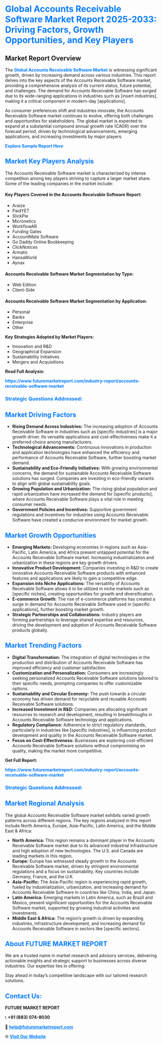 <h1 style="color: #007BFF;">Global Accounts Receivable Software Market Report 2025-2033: Driving Factors, Growth Opportunities, and Key Players</h1>

<section id="overview">
<h2>Market Report Overview</h2>
<p>The <a href="https://www.futuremarketreport.com/industry-report/accounts-receivable-software-market" style="color: #007BFF; text-decoration: none;"><strong>Global Accounts Receivable Software Market</strong></a> is witnessing significant growth, driven by increasing demand across various industries. This report delves into the key aspects of the Accounts Receivable Software market, providing a comprehensive analysis of its current status, future potential, and challenges. The demand for Accounts Receivable Software has surged due to its wide-ranging applications in industries such as [insert industries], making it a critical component in modern-day [applications].</p>
<p>As consumer preferences shift and industries innovate, the Accounts Receivable Software market continues to evolve, offering both challenges and opportunities for stakeholders. The global market is expected to expand at a substantial compound annual growth rate (CAGR) over the forecast period, driven by technological advancements, emerging applications, and increasing investments by major players.</p>
</section>

<section id="overview">
<p><a href="https://www.futuremarketreport.com/request-sample/reportId=99130" style="color: #007BFF; text-decoration: none;"><strong>Explore Sample Report Here</strong></a></p>
</section>

<section id="key-players">
<h2 style="color: #007BFF;">Market Key Players Analysis</h2>
<p>The Accounts Receivable Software market is characterized by intense competition among key players striving to capture a larger market share. Some of the leading companies in the market include:</p>
<h4>Key Players Covered in the Accounts Receivable Software Report:</h4>
<ul><li>Araize</li><li>PaidYET</li><li>SlickPie</li><li>Micronetics</li><li>WorkflowAR</li><li>Funding Gates</li><li>AccountMate Software</li><li>Go Daddy Online Bookkeeping</li><li>ClickNotices</li><li>Armatic</li><li>HansaWorld</li><li>Aynax</li></ul>
<h4>Accounts Receivable Software Market Segmentation by Type:</h4>
<ul><li>Web Edition</li><li>Client-Side</li></ul>

<h4>Accounts Receivable Software Market Segmentation by Application:</h4>
<ul><li>Personal</li><li>Banks</li><li>Enterprise</li><li>Other</li></ul>
<p><strong>Key Strategies Adopted by Market Players:</strong></p>
<ul>
<li>Innovation and R&D</li>
<li>Geographical Expansion</li>
<li>Sustainability Initiatives</li>
<li>Mergers and Acquisitions</li>
</ul>
</section>

<section>
<p><strong>Read Full Analysis: </strong></p><a href="https://www.futuremarketreport.com/industry-report/accounts-receivable-software-market" style="color: #007BFF; text-decoration: none;"><strong>https://www.futuremarketreport.com/industry-report/accounts-receivable-software-market</strong></a>
<h3 style="color: #007BFF;">Strategic Questions Addressed:</h3>
</section>

<section id="driving-factors">
<h2 style="color: #007BFF;">Market Driving Factors</h2>
<ul>
<li><strong>Rising Demand Across Industries:</strong> The increasing adoption of Accounts Receivable Software in industries such as [specific industries] is a major growth driver. Its versatile applications and cost-effectiveness make it a preferred choice among manufacturers.</li>
<li><strong>Technological Advancements:</strong> Continuous innovations in production and application technologies have enhanced the efficiency and performance of Accounts Receivable Software, further boosting market demand.</li>
<li><strong>Sustainability and Eco-Friendly Initiatives:</strong> With growing environmental concerns, the demand for sustainable Accounts Receivable Software solutions has surged. Companies are investing in eco-friendly variants to align with global sustainability goals.</li>
<li><strong>Growing Population and Urbanization:</strong> The rising global population and rapid urbanization have increased the demand for [specific products], where Accounts Receivable Software plays a vital role in meeting consumer needs.</li>
<li><strong>Government Policies and Incentives:</strong> Supportive government regulations and incentives for industries using Accounts Receivable Software have created a conducive environment for market growth.</li>
</ul>
</section>

<section id="growth-opportunities">
<h2 style="color: #007BFF;">Market Growth Opportunities</h2>
<ul>
<li><strong>Emerging Markets:</strong> Developing economies in regions such as Asia-Pacific, Latin America, and Africa present untapped potential for the Accounts Receivable Software market. Increasing industrialization and urbanization in these regions are key growth drivers.</li>
<li><strong>Innovative Product Development:</strong> Companies investing in R&D to create innovative Accounts Receivable Software products with enhanced features and applications are likely to gain a competitive edge.</li>
<li><strong>Expansion into Niche Applications:</strong> The versatility of Accounts Receivable Software allows it to be utilized in niche markets such as [specific niches], creating opportunities for growth and diversification.</li>
<li><strong>E-commerce Growth:</strong> The rise of e-commerce platforms has created a surge in demand for Accounts Receivable Software used in [specific applications], further boosting market growth.</li>
<li><strong>Strategic Partnerships and Collaborations:</strong> Industry players are forming partnerships to leverage shared expertise and resources, driving the development and adoption of Accounts Receivable Software products globally.</li>
</ul>
</section>

<section id="trending-factors">
<h2 style="color: #007BFF;">Market Trending Factors</h2>
<ul>
<li><strong>Digital Transformation:</strong> The integration of digital technologies in the production and distribution of Accounts Receivable Software has improved efficiency and customer satisfaction.</li>
<li><strong>Customization and Personalization:</strong> Consumers are increasingly seeking personalized Accounts Receivable Software solutions tailored to their specific needs, prompting companies to offer customizable options.</li>
<li><strong>Sustainability and Circular Economy:</strong> The push towards a circular economy has driven demand for recyclable and reusable Accounts Receivable Software solutions.</li>
<li><strong>Increased Investment in R&D:</strong> Companies are allocating significant resources to research and development, resulting in breakthroughs in Accounts Receivable Software technology and applications.</li>
<li><strong>Regulatory Compliance:</strong> Adherence to strict regulatory standards, particularly in industries like [specific industries], is influencing product development and quality in the Accounts Receivable Software market.</li>
<li><strong>Focus on Cost-Effectiveness:</strong> Businesses are exploring cost-efficient Accounts Receivable Software solutions without compromising on quality, making the market more competitive.</li>
</ul>
</section>

<section>
<p><strong>Get Full Report: </strong></p><a href="https://www.futuremarketreport.com/industry-report/accounts-receivable-software-market" style="color: #007BFF; text-decoration: none;"><strong>https://www.futuremarketreport.com/industry-report/accounts-receivable-software-market</strong></a>
<h3 style="color: #007BFF;">Strategic Questions Addressed:</h3>
</section>


<section id="regional-analysis">
<h2 style="color: #007BFF;">Market Regional Analysis</h2>
<p>The global Accounts Receivable Software market exhibits varied growth patterns across different regions. The key regions analyzed in this report include North America, Europe, Asia-Pacific, Latin America, and the Middle East & Africa:</p>
<ul>
<li><strong>North America:</strong> This region remains a dominant player in the Accounts Receivable Software market due to its advanced industrial infrastructure and high adoption of new technologies. The U.S. and Canada are leading markets in this region.</li>
<li><strong>Europe:</strong> Europe has witnessed steady growth in the Accounts Receivable Software market, driven by stringent environmental regulations and a focus on sustainability. Key countries include Germany, France, and the U.K.</li>
<li><strong>Asia-Pacific:</strong> The Asia-Pacific region is experiencing rapid growth, fueled by industrialization, urbanization, and increasing demand for Accounts Receivable Software in countries like China, India, and Japan.</li>
<li><strong>Latin America:</strong> Emerging markets in Latin America, such as Brazil and Mexico, present significant opportunities for the Accounts Receivable Software market, supported by growing industrial activities and investments.</li>
<li><strong>Middle East & Africa:</strong> The region’s growth is driven by expanding industries, infrastructure development, and increasing demand for Accounts Receivable Software in sectors like [specific sectors].</li>
</ul>
</section>

<footer>
<h2 style="color: #007BFF;">About FUTURE MARKET REPORT</h2>
<p>We are a trusted name in market research and advisory services, delivering actionable insights and strategic support to businesses across diverse industries. Our expertise lies in offering:</p>

<p>Stay ahead in today’s competitive landscape with our tailored research solutions.</p>

<h2 style="color: #007BFF;">Contact Us:</h2>
<p><strong>FUTURE MARKET REPORT</strong></p>
<p>📞 <strong>+91 (883) 074-8030</strong></p>
<p>📧 <strong><a href="mailto:help@futuremarketreport.com" style="color: #007BFF;">help@futuremarketreport.com</a></strong></p>
<p>🌐 <strong><a href="https://www.futuremarketreport.com/" style="color: #007BFF;">Visit Our Website</a></strong></p>
</footer>